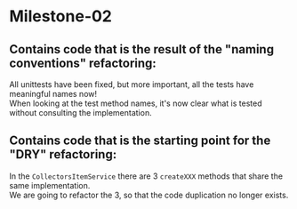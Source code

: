 # Milestone-02

## Contains code that is the result of the "naming conventions" refactoring:

All unittests have been fixed, but more important, all the tests have meaningful names now!  
When looking at the test method names, it's now clear what is tested without consulting the implementation.

## Contains code that is the starting point for the "DRY" refactoring:

In the `CollectorsItemService` there are 3 `createXXX` methods that share the same implementation.  
We are going to refactor the 3, so that the code duplication no longer exists.
